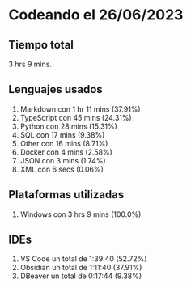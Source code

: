 # Codeando el 26/06/2023

## Tiempo total
3 hrs 9 mins.

## Lenguajes usados
1. Markdown con 1 hr 11 mins (37.91%)
1. TypeScript con 45 mins (24.31%)
1. Python con 28 mins (15.31%)
1. SQL con 17 mins (9.38%)
1. Other con 16 mins (8.71%)
1. Docker con 4 mins (2.58%)
1. JSON con 3 mins (1.74%)
1. XML con 6 secs (0.06%)

## Plataformas utilizadas
1. Windows con 3 hrs 9 mins (100.0%)

## IDEs
1. VS Code un total de 1:39:40 (52.72%)
1. Obsidian un total de 1:11:40 (37.91%)
1. DBeaver un total de 0:17:44 (9.38%)
